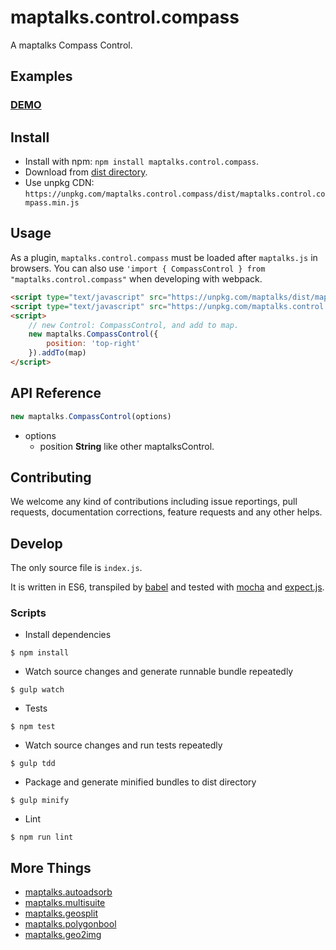 # maptalks.control.compass

A maptalks Compass Control.

## Examples

### [DEMO](https://cxiaof.github.io/maptalks.control.compass/demo/index.html)

## Install

-   Install with npm: `npm install maptalks.control.compass`.
-   Download from [dist directory](https://github.com/cXiaof/maptalks.control.compass/tree/master/dist).
-   Use unpkg CDN: `https://unpkg.com/maptalks.control.compass/dist/maptalks.control.compass.min.js`

## Usage

As a plugin, `maptalks.control.compass` must be loaded after `maptalks.js` in browsers. You can also use `'import { CompassControl } from "maptalks.control.compass"` when developing with webpack.

```html
<script type="text/javascript" src="https://unpkg.com/maptalks/dist/maptalks.min.js"></script>
<script type="text/javascript" src="https://unpkg.com/maptalks.control.compass/dist/maptalks.geo2img.min.js"></script>
<script>
    // new Control: CompassControl, and add to map.
    new maptalks.CompassControl({
        position: 'top-right'
    }).addTo(map)
</script>
```

## API Reference

```javascript
new maptalks.CompassControl(options)
```

-   options
    -   position **String** like other maptalksControl.

## Contributing

We welcome any kind of contributions including issue reportings, pull requests, documentation corrections, feature requests and any other helps.

## Develop

The only source file is `index.js`.

It is written in ES6, transpiled by [babel](https://babeljs.io/) and tested with [mocha](https://mochajs.org) and [expect.js](https://github.com/Automattic/expect.js).

### Scripts

-   Install dependencies

```shell
$ npm install
```

-   Watch source changes and generate runnable bundle repeatedly

```shell
$ gulp watch
```

-   Tests

```shell
$ npm test
```

-   Watch source changes and run tests repeatedly

```shell
$ gulp tdd
```

-   Package and generate minified bundles to dist directory

```shell
$ gulp minify
```

-   Lint

```shell
$ npm run lint
```

## More Things

-   [maptalks.autoadsorb](https://github.com/cXiaof/maptalks.autoadsorb/issues)
-   [maptalks.multisuite](https://github.com/cXiaof/maptalks.multisuite/issues)
-   [maptalks.geosplit](https://github.com/cXiaof/maptalks.geosplit/issues)
-   [maptalks.polygonbool](https://github.com/cXiaof/maptalks.polygonbool/issues)
-   [maptalks.geo2img](https://github.com/cXiaof/maptalks.geo2img/issues)
